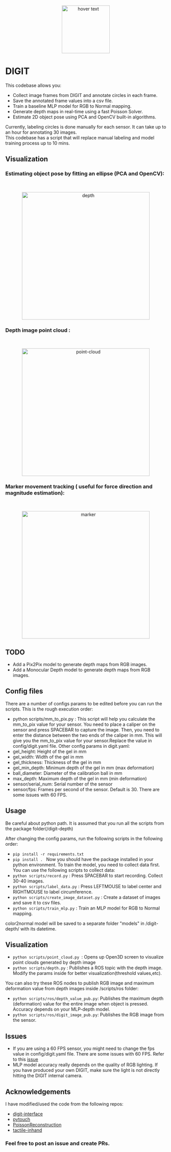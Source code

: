 <br />
<p align="center">
  <img src="https://github.com/vocdex/vocdex.github.io/blob/master/assets/img/icon.png" width="150" title="hover text">
</p>

# DIGIT
This codebase allows you:
- Collect image frames from DIGIT and annotate circles in each frame.
- Save the annotated frame values into a csv file.
- Train a baseline MLP model for RGB to Normal mapping.
- Generate depth maps in real-time using a fast Poisson Solver.
- Estimate 2D object pose using PCA and OpenCV built-in algorithms.

Currently, labeling circles is done manually for each sensor. It can take up to an hour for annotating 30 images.  
This codebase has a script that will replace manual labeling and model training process up to 10 mins.
## Visualization
### Estimating object pose by fitting an ellipse (PCA and OpenCV):
<br />
<p align="center">
  <img src="https://github.com/vocdex/digit-depth/blob/main/assets/depthPCA.gif" width="400" title="depth">
</p>

### Depth image point cloud :
<br />
<p align="center">
  <img src="https://github.com/vocdex/digit-depth/blob/main/assets/point-cloud.gif" width="400" title="point-cloud">
</p>

### Marker movement tracking ( useful for force direction and magnitude estimation):
<br />
<p align="center">
  <img src="https://github.com/vocdex/digit-depth/blob/main/assets/markers.gif" width="400" title="marker">
</p>

## TODO
- Add a Pix2Pix model to generate depth maps from RGB images.
- Add a Monocular Depth model to generate depth maps from RGB images.
## Config files
There are a number of configs params to be edited before you can run the scripts. This is the rough execution order:
- python scripts/mm_to_pix.py : This script will help you calculate the mm_to_pix value for your sensor. You need to place a caliper on the sensor and press SPACEBAR to capture the image. Then, you need to enter the distance between the two ends of the caliper in mm. This will give you the mm_to_pix value for your sensor.Replace the value in config/digit.yaml file.
Other config params in digit.yaml:
- gel_height: Height of the gel in mm
- gel_width: Width of the gel in mm
- gel_thickness: Thickness of the gel in mm
- gel_min_depth: Minimum depth of the gel in mm (max deformation)
- ball_diameter: Diameter of the calibration ball in mm
- max_depth: Maximum depth of the gel in mm (min deformation)
- sensor/serial_num: Serial number of the sensor
- sensor/fps: Frames per second of the sensor. Default is 30. There are some issues with 60 FPS.

## Usage
Be careful about python path. It is assumed that you run all the scripts from the package folder(/digit-depth) 

After changing the config params, run the following scripts in the following order:

- `pip install -r requirements.txt`
- `pip install . `
Now you should have the package installed in your python environment.
To train the model, you need to collect data first. You can use the following scripts to collect data:
- `python scripts/record.py` : Press SPACEBAR to start recording. Collect 30-40 images.
- `python scripts/label_data.py` : Press LEFTMOUSE to label center and RIGHTMOUSE to label circumference.
- `python scripts/create_image_dataset.py` : Create a dataset of images and save it to csv files.
- `python scripts/train_mlp.py` : Train an MLP model for RGB to Normal mapping.

color2normal model will be saved to a separate folder "models" in /digit-depth/ with its datetime.

## Visualization
- `python scripts/point_cloud.py `: Opens up Open3D screen to visualize point clouds generated by depth image
- `python scripts/depth.py` : Publishes a ROS topic with the depth image. Modify the params inside for better visualization(threshold values,etc).

 You can also try these ROS nodes to publish RGB image and maximum deformation value from depth images inside /scripts/ros folder:
 
 - `python scripts/ros/depth_value_pub.py`: Publishes the maximum depth (deformation) value for the entire image when object is pressed. Accuracy depends on your MLP-depth model.
 - `python scripts/ros/digit_image_pub.py`: Publishes the RGB image from the sensor.

## Issues
- If you are using a 60 FPS sensor, you might need to change the fps value in config/digit.yaml file. There are some issues with 60 FPS. Refer to this [issue](https://github.com/facebookresearch/digit-interface/issues/10)
- MLP model accuracy really depends on the quality of RGB lighting. If you have produced your own DIGIT, make sure the light is not directly hitting the DIGIT internal camera. 
## Acknowledgements
I have modified/used the code from the following repos:
- [digit-interface](https://github.com/facebookresearch/digit-interface)
- [pytouch](https://github.com/facebookresearch/PyTouch)
- [PoissonReconstruction](https://gist.github.com/jackdoerner/b9b5e62a4c3893c76e4c)
- [tactile-inhand](https://github.com/psodhi/tactile-in-hand)

### Feel free to post an issue and create PRs.
